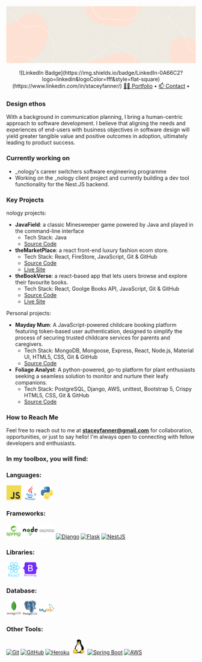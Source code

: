 <img src="./header.gif" alt="header" />

<p align="center">
  ![LinkedIn Badge](https://img.shields.io/badge/LinkedIn-0A66C2?logo=linkedin&logoColor=fff&style=flat-square)(https://www.linkedin.com/in/staceyfanner/)
  <a href="https://www.staceyfanner.com/">👨‍💻 Portfolio</a> •
  <a href="mailto:staceyfanner@gmail.com">📫 Contact</a>  •
<!--   <a href="https://github.com/users/staceyjf/projects/4/views/3">📝 Personal Kanban board</a> -->
</p>

### Design ethos
With a background in communication planning, I bring a human-centric approach to software development. I believe that aligning the needs and experiences of end-users with business objectives in software design will yield greater tangible value and positive outcomes in adoption, ultimately leading to product success.

### Currently working on
- _nology's career switchers software engineering programme 
- Working on the _nology client project and currently building a dev tool functionality for the Nest.JS backend.

### Key Projects
nology projects:
- **JavaField**: a classic Minesweeper game powered by Java and played in the command-line interface
    - Tech Stack: Java
    - [Source Code](https://github.com/staceyjf/javaMineField)
- **theMarketPlace**: a react front-end luxury fashion ecom store.
    - Tech Stack: React, FireStore, JavaScript, Git & GitHub 
    - [Source Code](https://github.com/staceyjf/theMarketPlace) 
    - [Live Site](https://www.staceyfanner.com/theMarketPlace/)
- **theBookVerse**: a react-based app that lets users browse and explore their favourite books.
    - Tech Stack: React, Goolge Books API, JavaScript, Git & GitHub 
    - [Source Code](https://github.com/staceyjf/theBookVerse) 
    - [Live Site](https://www.staceyfanner.com/theBookVerse/)
  
 Personal projects:
- **Mayday Mum**: A JavaScript-powered childcare booking platform featuring token-based user authentication, designed to simplify the process of securing trusted childcare services for parents and caregivers. 
    - Tech Stack: MongoDB, Mongoose, Express, React, Node.js, Material UI, HTML5, CSS, Git & GitHub  
    - [Source Code](https://github.com/staceyjf/maydayMum)
- **Foliage Analyst**: A python-powered, go-to platform for plant enthusiasts seeking a seamless solution to monitor and nurture their leafy companions.  
    - Tech Stack: PostgreSQL, Django, AWS, unittest, Bootstrap 5, Crispy HTML5, CSS, Git & GitHub 
    - [Source Code](https://github.com/staceyjf/foliageAnalyst)
  
### How to Reach Me
Feel free to reach out to me at **staceyfanner@gmail.com** for collaboration, opportunities, or just to say hello! I'm always open to connecting with fellow developers and enthusiasts.

### In my toolbox, you will find:

### Languages:
[<img src="https://raw.githubusercontent.com/devicons/devicon/master/icons/javascript/javascript-original.svg" alt="JavaScript" width="40" height="40"/>](https://developer.mozilla.org/en-US/docs/Web/JavaScript)
[<img src="https://raw.githubusercontent.com/devicons/devicon/master/icons/java/java-original.svg" alt="Java" width="40" height="40"/>](https://www.java.com/)
[<img src="https://raw.githubusercontent.com/devicons/devicon/master/icons/python/python-original.svg" alt="Python" width="40" height="40"/>](https://www.python.org/)

### Frameworks:
[<img src="https://raw.githubusercontent.com/devicons/devicon/master/icons/spring/spring-original-wordmark.svg" alt="Spring Boot" width="40" height="40"/>]([https://nodejs.org/](https://spring.io/projects/spring-boot/))
[<img src="https://raw.githubusercontent.com/devicons/devicon/master/icons/nodejs/nodejs-original-wordmark.svg" alt="Node.js" width="40" height="40"/>](https://nodejs.org/)
[<img src="https://raw.githubusercontent.com/devicons/devicon/master/icons/express/express-original-wordmark.svg" alt="Express" width="40" height="40"/>](https://expressjs.com/)
[<img src="https://cdn.worldvectorlogo.com/logos/django.svg" alt="Django" width="40" height="40"/>](https://www.djangoproject.com/)
[<img src="https://www.vectorlogo.zone/logos/pocoo_flask/pocoo_flask-icon.svg" alt="Flask" width="40" height="40"/>](https://flask.palletsprojects.com/)
[<img src="https://nestjs.com/img/logo-small.svg" alt="NestJS" width="40" height="40"/>](https://nestjs.com/)

### Libraries:
[<img src="https://raw.githubusercontent.com/devicons/devicon/master/icons/react/react-original-wordmark.svg" alt="React" width="40" height="40"/>](https://reactjs.org/)
[<img src="https://raw.githubusercontent.com/devicons/devicon/master/icons/bootstrap/bootstrap-plain-wordmark.svg" alt="Bootstrap" width="40" height="40"/>](https://getbootstrap.com/)

### Database:
[<img src="https://raw.githubusercontent.com/devicons/devicon/master/icons/mongodb/mongodb-original-wordmark.svg" alt="MongoDB" width="40" height="40"/>](https://www.mongodb.com/)
[<img src="https://raw.githubusercontent.com/devicons/devicon/master/icons/postgresql/postgresql-original-wordmark.svg" alt="PostgreSQL" width="40" height="40"/>](https://www.postgresql.org/)
[<img src="https://raw.githubusercontent.com/devicons/devicon/master/icons/mysql/mysql-original-wordmark.svg" alt="mySQL" width="40" height="40"/>](https://www.mysql.com/)

### Other Tools:
[<img src="https://www.vectorlogo.zone/logos/git-scm/git-scm-icon.svg" alt="Git" width="40" height="40"/>](https://git-scm.com/)
[<img src="https://www.vectorlogo.zone/logos/github/github-icon.svg" alt="GitHub" width="40" height="40"/>](https://github.com/)
[<img src="https://www.vectorlogo.zone/logos/heroku/heroku-icon.svg" alt="Heroku" width="40" height="40"/>](https://heroku.com/)
[<img src="https://raw.githubusercontent.com/devicons/devicon/master/icons/linux/linux-original.svg" alt="Linux" width="40" height="40"/>](https://www.linux.org/)
[<img src="https://www.vectorlogo.zone/logos/figma/figma-icon.svg" alt="Spring Boot" width="40" height="40"/>](https://www.figma.com/)
[<img src="https://www.vectorlogo.zone/logos/amazon_aws/amazon_aws-icon.svg" alt="AWS" width="40" height="40"/>](https://aws.amazon.com/)
